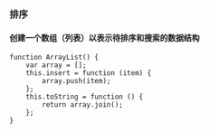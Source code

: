 ### 排序        
#### 创建一个数组（列表）以表示待排序和搜索的数据结构
```
function ArrayList() {
    var array = [];
    this.insert = function (item) {
        array.push(item);
    };
    this.toString = function () {
        return array.join();
    };
}
```